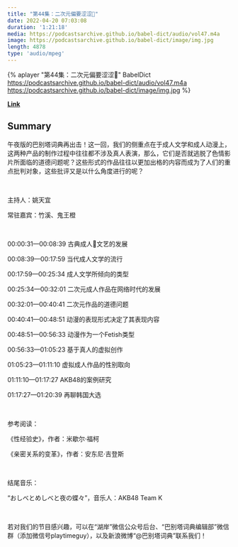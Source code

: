 ```yaml
---
title: "第44集：二次元偏要涩涩🔞"
date: 2022-04-20 07:03:08
duration: '1:21:18'
media: https://podcastsarchive.github.io/babel-dict/audio/vol47.m4a
image: https://podcastsarchive.github.io/babel-dict/image/img.jpg
length: 4878
type: 'audio/mpeg'
---
```


{% aplayer "第44集：二次元偏要涩涩🔞" BabelDict  https://podcastsarchive.github.io/babel-dict/audio/vol47.m4a https://podcastsarchive.github.io/babel-dict/image/img.jpg %}

**[Link](https://www.xiaoyuzhoufm.com/episode/625fb29272f4ab83d324f601)**

## Summary
<p>午夜版的巴别塔词典再出击！这一回，我们的侧重点在于成人文学和成人动漫上，这两种产品的制作过程中往往都不涉及真人表演，那么，它们是否就逃脱了色情影片所面临的道德问题呢？这些形式的作品往往以更加出格的内容而成为了人们的重点批判对象，这些批评又是以什么角度进行的呢？</p><p><br /></p><p>主持人：姚天宜</p><p>常驻嘉宾：竹溪、鬼王橙</p><p><br /></p><p>00:00:31—00:08:39 古典成人🔞文艺的发展</p><p>00:08:39—00:17:59 当代成人文学的流行</p><p>00:17:59—00:25:34 成人文学所倾向的类型</p><p>00:25:34—00:32:01 二次元成人作品在网络时代的发展</p><p>00:32:01—00:40:41 二次元作品的道德问题</p><p>00:40:41—00:48:51 动漫的表现形式决定了其表现内容</p><p>00:48:51—00:56:33 动漫作为一个Fetish类型</p><p>00:56:33—01:05:23 基于真人的虚拟创作</p><p>01:05:23—01:11:10 虚拟成人作品的性别取向</p><p>01:11:10—01:17:27 AKB48的案例研究</p><p>01:17:27—01:20:39 再聊韩国大选</p><p><br /></p><p>参考阅读：</p><p>《性经验史》，作者：米歇尔·福柯</p><p>《亲密关系的变革》，作者：安东尼·吉登斯</p><p><br /></p><p>结尾音乐：</p><p>“おしべとめしべと夜の蝶々”，音乐人：AKB48 Team K</p><p><br /></p><p>若对我们的节目感兴趣，可以在“湖岸”微信公众号后台、“巴别塔词典编辑部”微信群（添加微信号playtimeguy），以及新浪微博“@巴别塔词典”联系我们！</p>
    